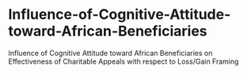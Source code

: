 # Influence-of-Cognitive-Attitude-toward-African-Beneficiaries

Influence of Cognitive Attitude toward African Beneficiaries on Effectiveness of Charitable Appeals with respect to Loss/Gain Framing
